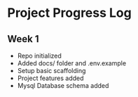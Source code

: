 # Project Progress Log

## Week 1

- Repo initialized
- Added docs/ folder and .env.example
- Setup basic scaffolding
- Project features added
- Mysql Database schema added
